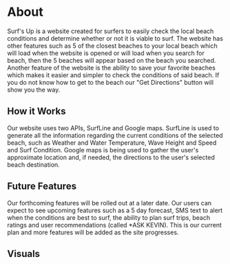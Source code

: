 # About

Surf's Up is a website created for surfers to easily check the local beach conditions and determine whether or not it is viable to surf. The website has other features such as 5 of the closest beaches to your local beach which will load when the website is opened or will load when you search for beach, then the 5 beaches will appear based on the beach you searched. Another feature of the website is the ability to save your favorite beaches which makes it easier and simpler to check the conditions of said beach. If you do not know how to get to the beach our "Get Directions" button will show you the way.

## How it Works

Our website uses two APIs, SurfLine and Google maps. SurfLine is used to generate all the information regarding the current conditions of the selected beach, such as Weather and Water Temperature, Wave Height and Speed and Surf Condition.
Google maps is being used to gather the user's approximate location and, if needed, the directions to the user's selected beach destination. 

## Future Features

Our forthcoming features will be rolled out at a later date. Our users can expect to see upcoming features such as a 5 day forecast, SMS text to alert when the conditions are best to surf, the ability to plan surf trips, beach ratings and user recommendations (called *ASK KEVIN). This is our current plan and more features will be added as the site progresses. 

## Visuals
